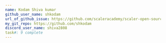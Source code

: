 ```yaml
---
name: Kodam Shiva kumar
github_user_name: shkodam
url_of_github_issue: https://github.com/scaleracademy/scaler-open-source-september-challenge/issues/295
my_git_repo: https://github.com/shkodam
discord_user_name: shiva2808
task#: 9 complete
---
```

